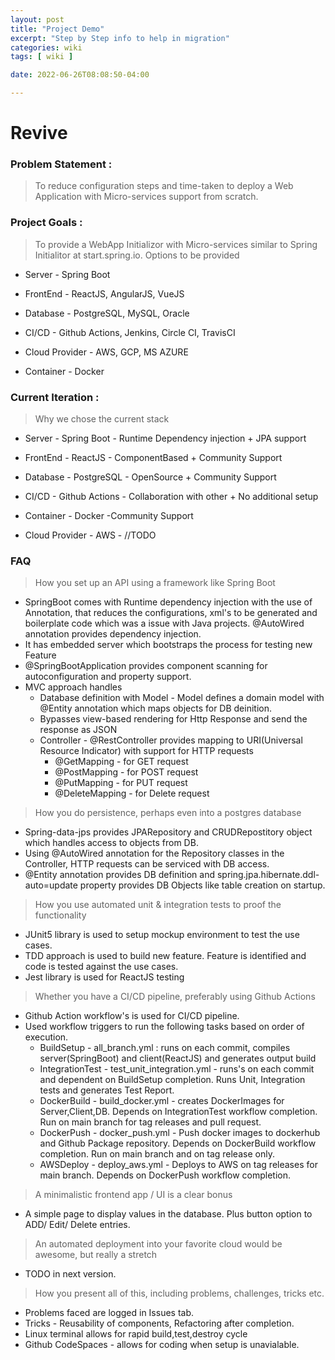 ```yaml
---
layout: post
title: "Project Demo"
excerpt: "Step by Step info to help in migration"
categories: wiki
tags: [ wiki ]

date: 2022-06-26T08:08:50-04:00

---
```


# Revive

### Problem Statement : 

> To reduce configuration steps and time-taken to deploy a Web Application with Micro-services support from scratch.

### Project Goals :

> To provide a WebApp Initializor with Micro-services similar to Spring Initialitor at start.spring.io. Options to be provided

* Server - Spring Boot

* FrontEnd - ReactJS, AngularJS, VueJS

* Database - PostgreSQL, MySQL, Oracle

* CI/CD - Github Actions, Jenkins, Circle CI, TravisCI

* Cloud Provider - AWS, GCP, MS AZURE

* Container - Docker

	 
### Current Iteration : 
> Why we chose the current stack

* Server - Spring Boot - Runtime Dependency injection + JPA support

* FrontEnd - ReactJS - ComponentBased + Community Support

* Database - PostgreSQL - OpenSource + Community Support

* CI/CD - Github Actions - Collaboration with other + No additional setup 

* Container - Docker -Community Support

* Cloud Provider - AWS - //TODO


### FAQ

> How you set up an API using a framework like Spring Boot

* SpringBoot comes with Runtime dependency injection with the use of Annotation, that reduces the configurations, xml's to be generated and boilerplate code which was a issue with Java projects. @AutoWired annotation provides dependency injection.
* It has embedded server which bootstraps the process for testing new Feature
* @SpringBootApplication provides component scanning for autoconfiguration and property support.
* MVC approach handles
    * Database definition with Model - Model defines a domain model with @Entity annotation which maps objects for DB deinition.
    * Bypasses view-based rendering for Http Response and send the response as JSON
    * Controller - @RestController provides mapping to URI(Universal Resource Indicator) with support for HTTP requests
        * @GetMapping - for GET request
        * @PostMapping - for POST request
        * @PutMapping - for PUT request
        * @DeleteMapping - for Delete request 


> How you do persistence, perhaps even into a postgres database
* Spring-data-jps provides JPARepository and CRUDRepostitory object which handles access to objects from DB.
* Using @AutoWired annotation for the Repository classes in the Controller, HTTP requests can be serviced with DB access.
* @Entity annotation provides DB definition and spring.jpa.hibernate.ddl-auto=update property provides DB Objects like table creation on startup.

> How you use automated unit & integration tests to proof the functionality
* JUnit5 library is used to setup mockup environment to test the use cases.
* TDD approach is used to build new feature. Feature is identified and code is tested against the use cases.
* Jest library is used for ReactJS testing

> Whether you have a CI/CD pipeline, preferably using Github Actions
* Github Action workflow's is used for CI/CD pipeline.
* Used workflow triggers to run the following tasks based on order of execution.
    * BuildSetup - all_branch.yml : runs on each commit, compiles server(SpringBoot) and client(ReactJS) and generates output build
    * IntegrationTest - test_unit_integration.yml - runs's on each commit and dependent on BuildSetup completion. Runs Unit, Integration tests and generates Test Report.
    * DockerBuild - build_docker.yml - creates DockerImages for Server,Client,DB. Depends on IntegrationTest workflow completion. Run on main branch for tag releases and pull request.
    * DockerPush - docker_push.yml - Push docker images to dockerhub and Github Package repository. Depends on DockerBuild workflow completion. Run on main branch and on tag release only.
    * AWSDeploy - deploy_aws.yml - Deploys to AWS on tag releases for main branch. Depends on DockerPush workflow completion.

> A minimalistic frontend app / UI is a clear bonus
* A simple page to display values in the database. Plus button option to ADD/ Edit/ Delete entries.

> An automated deployment into your favorite cloud would be awesome, but really a stretch
* TODO in next version.

> How you present all of this, including problems, challenges, tricks etc.
* Problems faced are logged in Issues tab.
* Tricks - Reusability of components, Refactoring after completion.
* Linux terminal allows for rapid build,test,destroy cycle
* Github CodeSpaces - allows for coding when setup is unavialable.